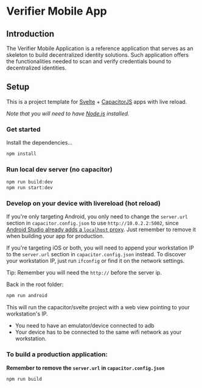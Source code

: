 # Verifier Mobile App

## Introduction

The Verifier Mobile Application is a reference application that serves as an skeleton to build decentralized identity solutions. Such application offers the functionalities needed to scan and verify credentials bound to decentralized identities.

## Setup

This is a project template for [Svelte](https://svelte.dev) + [CapacitorJS](https://capacitorjs.com) apps with live reload.

*Note that you will need to have [Node.js](https://nodejs.org) installed.*

### Get started

Install the dependencies...

```bash
npm install
```

### Run local dev server (no capacitor)

```bash
npm run build:dev
npm run start:dev
```

### Develop on your device with livereload (hot reload)

If you're only targeting Android, you only need to change the `server.url` section in `capacitor.config.json` to use `http://10.0.2.2:5002`, since [Android Studio already adds a `localhost` proxy](https://stackoverflow.com/questions/9808560/why-do-we-use-10-0-2-2-to-connect-to-local-web-server-instead-of-using-computer). Just remember to remove it when building your app for production.

If you're targeting iOS or both, you will need to append your workstation IP to the `server.url` section in `capacitor.config.json` instead. To discover your workstation IP, just run `ifconfig` or find it on the network settings.

Tip: Remember you will need the `http://` before the server ip.

Back in the root folder:

```bash
npm run android
```

This will run the capacitor/svelte project with a web view pointing to your workstation's IP.

* You need to have an emulator/device connected to adb
* Your device has to be connected to the same wifi network as your workstation.

### To build a production application:

**Remember to remove the `server.url` in `capacitor.config.json`**

`npm run build`
